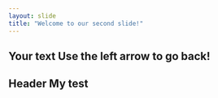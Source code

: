 ```yaml
---
layout: slide
title: "Welcome to our second slide!"
---
```

Your text
Use the left arrow to go back!
---
Header
My test
---
